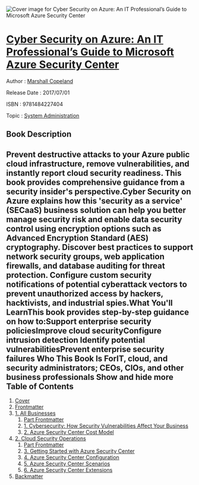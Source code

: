 ![Cover image for Cyber Security on Azure: An IT Professional’s Guide to Microsoft Azure Security Center](https://imgdetail.ebookreading.net/cover/cover/system_admin/EB9781484227404.jpg)

[Cyber Security on Azure: An IT Professional’s Guide to Microsoft Azure Security Center](https://ebookreading.net/view/book/Cyber+Security+on+Azure%3A+An+IT+Professional%E2%80%99s+Guide+to+Microsoft+Azure+Security+Center-EB9781484227404_1.html "Cyber Security on Azure: An IT Professional’s Guide to Microsoft Azure Security Center")
====================================================================================================================

Author : [Marshall Copeland](https://ebookreading.net/search/author/Marshall+Copeland)

Release Date : 2017/07/01

ISBN : 9781484227404

Topic : [System Administration](https://ebookreading.net/search/category/system-administration)

Book Description
-----------------

 Prevent destructive attacks to your Azure public cloud infrastructure, remove vulnerabilities, and instantly report cloud security readiness. This book provides comprehensive guidance from a security insider's perspective.Cyber Security on Azure explains how this 'security as a service' (SECaaS) business solution can help you better manage security risk and enable data security control using encryption options such as Advanced Encryption Standard (AES) cryptography. Discover best practices to support network security groups, web application firewalls, and database auditing for threat protection. Configure custom security notifications of potential cyberattack vectors to prevent unauthorized access by hackers, hacktivists, and industrial spies.What You'll LearnThis book provides step-by-step guidance on how to:Support enterprise security policiesImprove cloud securityConfigure intrusion detection Identify potential vulnerabilitiesPrevent enterprise security failures Who This Book Is ForIT, cloud, and security administrators; CEOs, CIOs, and other business professionals        Show and hide more                
Table of Contents
-----------------

1. [Cover](https://ebookreading.net/view/book/Cyber+Security+on+Azure%3A+An+IT+Professional%E2%80%99s+Guide+to+Microsoft+Azure+Security+Center-EB9781484227404_1.html)
1. [Frontmatter](https://ebookreading.net/view/book/Cyber+Security+on+Azure%3A+An+IT+Professional%E2%80%99s+Guide+to+Microsoft+Azure+Security+Center-EB9781484227404_2.html)
1. [1. All Businesses](https://ebookreading.net/view/book/Cyber+Security+on+Azure%3A+An+IT+Professional%E2%80%99s+Guide+to+Microsoft+Azure+Security+Center-EB9781484227404_3.html)
    1. [Part Frontmatter](https://ebookreading.net/view/book/Cyber+Security+on+Azure%3A+An+IT+Professional%E2%80%99s+Guide+to+Microsoft+Azure+Security+Center-EB9781484227404_4.html)
    1. [1. Cybersecurity: How Security Vulnerabilities Affect Your Business](https://ebookreading.net/view/book/Cyber+Security+on+Azure%3A+An+IT+Professional%E2%80%99s+Guide+to+Microsoft+Azure+Security+Center-EB9781484227404_5.html)
    1. [2. Azure Security Center Cost Model](https://ebookreading.net/view/book/Cyber+Security+on+Azure%3A+An+IT+Professional%E2%80%99s+Guide+to+Microsoft+Azure+Security+Center-EB9781484227404_6.html)
1. [2. Cloud Security Operations](https://ebookreading.net/view/book/Cyber+Security+on+Azure%3A+An+IT+Professional%E2%80%99s+Guide+to+Microsoft+Azure+Security+Center-EB9781484227404_7.html)
    1. [Part Frontmatter](https://ebookreading.net/view/book/Cyber+Security+on+Azure%3A+An+IT+Professional%E2%80%99s+Guide+to+Microsoft+Azure+Security+Center-EB9781484227404_8.html)
    1. [3. Getting Started with Azure Security Center](https://ebookreading.net/view/book/Cyber+Security+on+Azure%3A+An+IT+Professional%E2%80%99s+Guide+to+Microsoft+Azure+Security+Center-EB9781484227404_9.html)
    1. [4. Azure Security Center Configuration](https://ebookreading.net/view/book/Cyber+Security+on+Azure%3A+An+IT+Professional%E2%80%99s+Guide+to+Microsoft+Azure+Security+Center-EB9781484227404_10.html)
    1. [5. Azure Security Center Scenarios](https://ebookreading.net/view/book/Cyber+Security+on+Azure%3A+An+IT+Professional%E2%80%99s+Guide+to+Microsoft+Azure+Security+Center-EB9781484227404_11.html)
    1. [6. Azure Security Center Extensions](https://ebookreading.net/view/book/Cyber+Security+on+Azure%3A+An+IT+Professional%E2%80%99s+Guide+to+Microsoft+Azure+Security+Center-EB9781484227404_12.html)
1. [Backmatter](https://ebookreading.net/view/book/Cyber+Security+on+Azure%3A+An+IT+Professional%E2%80%99s+Guide+to+Microsoft+Azure+Security+Center-EB9781484227404_13.html)
